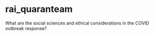 # rai_quaranteam
What are the social sciences and ethical considerations in the COVID outbreak response?
